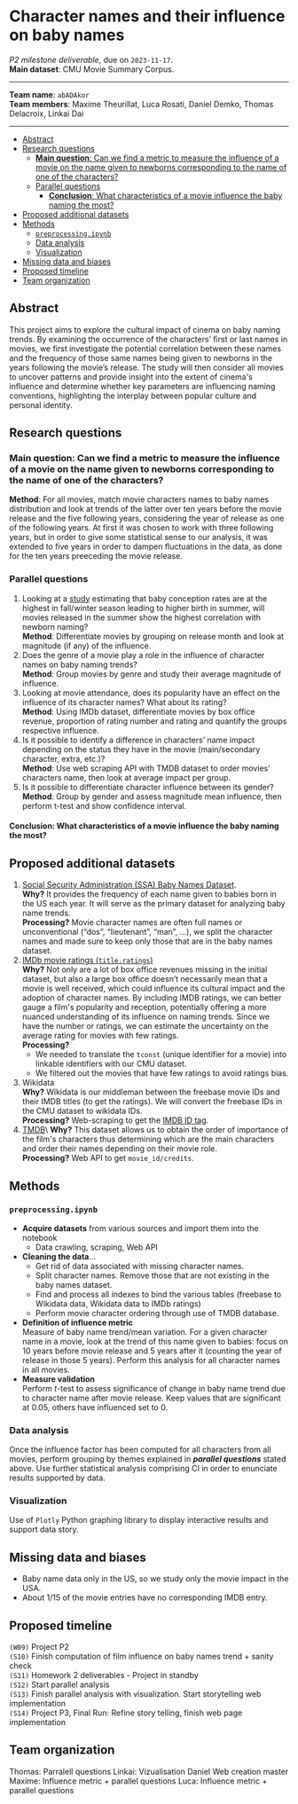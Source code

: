 # Character names and their influence on baby names

_P2 milestone deliverable_, due on `2023-11-17`.\
**Main dataset**: CMU Movie Summary Corpus.

---
**Team name**: `abADAkor`\
**Team members**: Maxime Theurillat, Luca Rosati, Daniel Demko, Thomas Delacroix, Linkai Dai

---

<!-- TOC -->
- [Abstract](#abstract)
- [Research questions](#research-questions)
    - [**Main question**: Can we find a metric to measure the influence of a movie on the name given to newborns corresponding to the name of one of the characters?](#main-question-can-we-find-a-metric-to-measure-the-influence-of-a-movie-on-the-name-given-to-newborns-corresponding-to-the-name-of-one-of-the-characters)
    - [Parallel questions](#parallel-questions)
        - [**Conclusion**: What characteristics of a movie influence the baby naming the most?](#conclusion-what-characteristics-of-a-movie-influence-the-baby-naming-the-most)
- [Proposed additional datasets](#proposed-additional-datasets)
- [Methods](#methods)
    - [`preprocessing.ipynb`](#preprocessingipynb)
    - [Data analysis](#data-analysis)
    - [Visualization](#visualization)
- [Missing data and biases](#missing-data-and-biases)
- [Proposed timeline](#proposed-timeline)
- [Team organization](#team-organization)
<!-- /TOC -->


## Abstract

This project aims to explore the cultural impact of cinema on baby naming trends. By examining the occurrence of the characters’ first or last names in movies, we first investigate the potential correlation between these names and the frequency of those same names being given to newborns in the years following the movie’s release. The study will then consider all movies to uncover patterns and provide insight into the extent of cinema's influence and determine whether key parameters are influencing naming conventions, highlighting the interplay between popular culture and personal identity.

## Research questions

### **Main question**: Can we find a metric to measure the influence of a movie on the name given to newborns corresponding to the name of one of the characters?

**Method**: For all movies, match movie characters names to baby names distribution and look at trends of the latter over ten years before the movie release and the five following years, considering the year of release as one of the following years. At first it was chosen to work with three following years, but in order to give some statistical sense to our analysis, it was extended to five years in order to dampen fluctuations in the data, as done for the ten years preeceding the movie release.

### Parallel questions

1. Looking at a [study](https://rightasrain.uwmedicine.org/life/parenthood/winter-baby-conception-trend) estimating that baby conception rates are at the highest in fall/winter season leading to higher birth in summer, will movies released in the summer show the highest correlation with newborn naming?\
**Method**: Differentiate movies by grouping on release month and look at magnitude (if any) of the influence.
2. Does the genre of a movie play a role in the influence of character names on baby naming trends?\
**Method**: Group movies by genre and study their average magnitude of influence.
3. Looking at movie attendance, does its popularity have an effect on the influence of its character names? What about its rating?\
**Method**: Using IMDb dataset, differentiate movies by box office revenue, proportion of rating number and rating and quantify the groups respective influence.
4. Is it possible to identify a difference in characters’ name impact depending on the status they have in the movie (main/secondary character, extra, etc.)?\
**Method**: Use web scraping API with TMDB dataset to order movies’ characters name, then look at average impact per group.
5. Is it possible to differentiate character influence between its gender?\
**Method**: Group by gender and assess magnitude mean influence, then perform t-test and show confidence interval.

#### **Conclusion**: What characteristics of a movie influence the baby naming the most?

## Proposed additional datasets

1. [Social Security Administration (SSA) Baby Names Dataset](https://www.ssa.gov/oact/babynames/limits.html).\
**Why?** It provides the frequency of each name given to babies born in the US each year. It will serve as the primary dataset for analyzing baby name trends.\
**Processing?** Movie character names are often full names or unconventional (“dos”, “lieutenant”, “man”, ...), we split the character names and made sure to keep only those that are in the baby names dataset.
2. [IMDb movie ratings (`title.ratings`)](https://developer.imdb.com/non-commercial-datasets/)\
**Why?** Not only are a lot of box office revenues missing in the initial dataset, but also a large box office doesn’t necessarily mean that a movie is well received, which could influence its cultural impact and the adoption of character names. By including IMDB ratings, we can better gauge a film's popularity and reception, potentially offering a more nuanced understanding of its influence on naming trends. Since we have the number or ratings, we can estimate the uncertainty on the average rating for movies with few ratings.\
**Processing?** 
    - We needed to translate the `tconst` (unique identifier for a movie) into linkable identifiers with our CMU dataset.
    - We filtered out the movies that have few ratings to avoid ratings bias.
3. Wikidata\
**Why?** Wikidata is our middleman between the freebase movie IDs and their IMDB titles (to get the ratings). We will convert the freebase IDs in the CMU dataset to wikidata IDs.\
**Processing?** Web-scraping to get the [IMDB ID tag](https://www.wikidata.org/wiki/Property:P345).
4. [TMDB](https://www.themoviedb.org/bible/movie/59f3b16d9251414f20000003#59f73ca49251416e7100000e](https://developer.themoviedb.org/reference/movie-credits)(https://developer.themoviedb.org/reference/movie-credits))\
**Why?** This dataset allows us to obtain the order of importance of the film's characters thus determining which are the main characters and order their names depending on their movie role.\
**Processing?** Web API to get `movie_id/credits`.

## Methods

### `preprocessing.ipynb`
- **Acquire datasets** from various sources and import them into the notebook
    - Data crawling, scraping, Web API
- **Cleaning the data**…
    - Get rid of data associated with missing character names.
    - Split character names. Remove those that are not existing in the baby names dataset.
    - Find and process all indexes to bind the various tables (freebase to Wikidata data, Wikidata data to IMDb ratings)
    - Perform movie character ordering through use of TMDB database.
- **Definition of influence metric**\
Measure of baby name trend/mean variation. For a given character name in a movie, look at the trend of this name given to babies: focus on 10 years before movie release and 5 years after it (counting the year of release in those 5 years). Perform this analysis for all character names in all movies.
- **Measure validation**\
Perform $t$-test to assess significance of change in baby name trend due to character name after movie release. Keep values that are significant at 0.05, others have influenced set to 0.

### Data analysis
Once the influence factor has been computed for all characters from all movies, perform grouping by themes explained in **_parallel questions_** stated above. Use further statistical analysis comprising CI in order to enunciate results supported by data.

### Visualization
Use of `Plotly` Python graphing library to display interactive results and support data story.


## Missing data and biases

- Baby name data only in the US, so we study only the movie impact in the USA.
- About 1/15 of the movie entries have no corresponding IMDB entry.


## Proposed timeline

`(W09)` Project P2\
`(S10)` Finish computation of film influence on baby names trend + sanity check\
`(S11)` Homework 2 deliverables - Project in standby\
`(S12)` Start parallel analysis\
`(S13)` Finish parallel analysis with visualization. Start storytelling web implementation\
`(S14)` Project P3, Final Run: Refine story telling, finish web page implementation

## Team organization

Thomas: Parralell questions
Linkai: Vizualisation
Daniel Web creation master
Maxime: Influence metric + parallel questions
Luca: Influence metric + parallel questions
